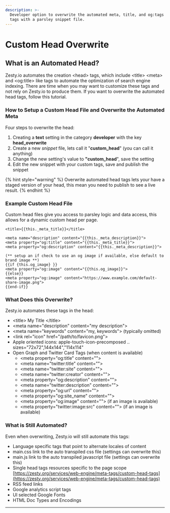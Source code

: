 ```yaml
---
description: >-
  Developer option to overwrite the automated meta, title, and og:tags <head>
  tags with a parsley snippet file.
---
```


# Custom Head Overwrite

## What is an Automated Head?

Zesty.io automates the creation &lt;head&gt; tags, which include &lt;title&gt; &lt;meta&gt; and &lt;og:title&gt; like tags to automate the optimization of search engine indexing. There are time when you may want to customize these tags and not rely on Zesty.io to produce them. If you want to overwrite the automated head tags, follow this tutorial.

### How to Setup a Custom Head File and Overwrite the Automated Meta

Four steps to overwrite the head:

1. Creating a **text** setting in the category **developer** with the key **head\_overwrite**
2. Create a new _snippet_ file, lets call it "**custom\_head**" \(you can call it anything\)
3. Change the new setting's value to **"custom\_head**", save the setting
4. Edit the new snippet with your custom tags, save and publish the snippet

{% hint style="warning" %}
Overwrite automated head tags lets your have a staged version of your head, this mean you need to publish to see a live result.
{% endhint %}

### Example Custom Head File

Custom head files give you access to parsley logic and data access, this allows for a dynamic custom head per page.

```markup
<title>{{this._meta_title}}</title>

<meta name="description" content="{{this._meta_description}}">
<meta property="og:title" content="{{this._meta_title}}">
<meta property="og:description" content="{{this._meta_description}}">

(** setup an if check to use an og image if available, else default to brand image **)
{{if {this.og_image} }}
<meta property="og:image" content="{{this.og_image}}">
{{else}}
<meta property="og:image" content="https://www.example.com/default-share-image.png">
{{end-if}}

```

### What Does this Overwrite?

Zesty.io automates these tags in the head:

* &lt;title&gt; My Title &lt;/title&gt;
* &lt;meta name="description" content="my description"&gt;
* &lt;meta name="keywords" content="my, keywords"&gt; \(typically omitted\)
* &lt;link rel="icon" href="/path/to/favicon.png"&gt;
* Apple oriented icons: apple-touch-icon-precomposed .. sizes="72x72",144x144","114x114"
* Open Graph and Twitter Card Tags \(when content is available\)
  * &lt;meta property="og:title" content=""&gt;
  * &lt;meta name="twitter:title" content=""&gt;
  * &lt;meta name="twitter:site" content=""&gt;
  * &lt;meta name="twitter:creator" content=""&gt;
  * &lt;meta property="og:description" content=""&gt;
  * &lt;meta name="twitter:description" content=""&gt;
  * &lt;meta property="og:url" content=""&gt;
  * &lt;meta property="og:site\_name" content=""&gt;
  * &lt;meta property="og:image" content=""&gt; \(if an image is available\)
  * &lt;meta property="twitter:image:src" content=""&gt; \(if an image is available\)

### What is Still Automated?

Even when overwriting, Zesty.io will still automate this tags:

* Language specific tags that point to alternate locales of content
* main.css link to the auto transpiled css file \(settings can overwrite this\)
* main.js link to the auto transpiled javascript file \(settings can overwrite this\)
* Single head tags resources specific to the page scope [https://zesty.org/services/web-engine/meta-tags/custom-head-tags](https://zesty.org/services/web-engine/meta-tags/custom-head-tags)
* RSS feed links
* Google analytics script tags
* UI selected Google Fonts
* HTML Doc Types and Encodings



  
****



